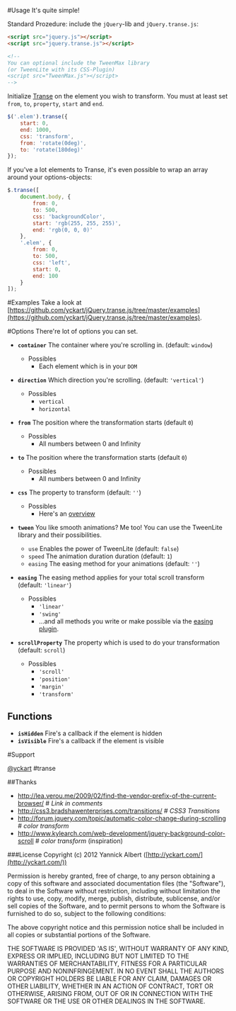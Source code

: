 #Usage
It's quite simple!

Standard Prozedure: include the `jQuery`-lib and `jQuery.transe.js`:
```html
<script src="jquery.js"></script>
<script src="jquery.transe.js"></script>

<!--
You can optional include the TweenMax library
(or TweenLite with its CSS-Plugin)
<script src="TweenMax.js"></script>
-->
```

Initialize [Transe](http://github.com/yckart/jquery.transe.js) on the element you wish to transform. You must at least set `from`, `to`, `property`, `start` and `end`.
```javascript
$('.elem').transe({
    start: 0,
    end: 1000,
    css: 'transform',
    from: 'rotate(0deg)',
    to: 'rotate(180deg)'
});
```

If you've a lot elements to Transe, it's even possible to wrap an array around your options-objects:

```javascript
$.transe([
    document.body, {
        from: 0,
        to: 500,
        css: 'backgroundColor',
        start: 'rgb(255, 255, 255)',
        end: 'rgb(0, 0, 0)'
    },
    '.elem', {
        from: 0,
        to: 500,
        css: 'left',
        start: 0,
        end: 100
    }
]);
```

#Examples
Take a look at [https://github.com/yckart/jQuery.transe.js/tree/master/examples](https://github.com/yckart/jQuery.transe.js/tree/master/examples).


#Options
There're lot of options you can set.

* <b>`container`</b> The container where you're scrolling in. (default: `window`)
    * Possibles
        * Each element which is in your `DOM`

* <b>`direction`</b> Which direction you're scrolling. (default: `'vertical'`)
    * Possibles
        * `vertical`
        * `horizontal`

* <b>`from`</b> The position where the transformation starts (default `0`)
    * Possibles
        * All numbers between 0 and Infinity

* <b>`to`</b> The position where the transformation starts (default `0`)
    * Possibles
        * All numbers between 0 and Infinity

* <b>`css`</b> The property to transform (default: `''`)
    * Possibles
        * Here's an [overview](https://github.com/yckart/jQuery.transe.js/wiki/Properties)

* <b>`tween`</b> You like smooth animations? Me too! You can use the TweenLite library and their possibilities.
    * `use` Enables the power of TweenLite (default: `false`)
    * `speed` The animation duration duration (default: `1`)
    * `easing` The easing method for your animations (default: `''`)

* <b>`easing`</b> The easing method applies for your total scroll transform (default: `'linear'`)
    * Possibles
        * `'linear'`
        * `'swing'`
        * ...and all methods you write or make possible via the [easing plugin](http://gsgd.co.uk/sandbox/jquery/easing/).

* <b>`scrollProperty`</b> The property which is used to do your transformation (default: `scroll`)
    * Possibles
        * `'scroll'`
        * `'position'`
        * `'margin'`
        * `'transform'`

## Functions
* <b>`isHidden`</b> Fire's a callback if the element is hidden
* <b>`isVisible`</b> Fire's a callback if the element is visible


#Support

[@yckart](http://twitter.com/yckart/) #transe


##Thanks
- http://lea.verou.me/2009/02/find-the-vendor-prefix-of-the-current-browser/ # *Link in comments*
- http://css3.bradshawenterprises.com/transitions/ # *CSS3 Transitions*
- http://forum.jquery.com/topic/automatic-color-change-during-scrolling # *color transform*
- http://www.kylearch.com/web-development/jquery-background-color-scroll # *color transform* (inspiration)


###License
Copyright (c) 2012 Yannick Albert ([http://yckart.com/](http://yckart.com/))

Permission is hereby granted, free of charge, to any person obtaining a copy of this software and associated documentation files (the "Software"), to deal in the Software without restriction, including without limitation the rights to use, copy, modify, merge, publish, distribute, sublicense, and/or sell copies of the Software, and to permit persons to whom the Software is furnished to do so, subject to the following conditions:

The above copyright notice and this permission notice shall be included in all copies or substantial portions of the Software.

THE SOFTWARE IS PROVIDED 'AS IS', WITHOUT WARRANTY OF ANY KIND, EXPRESS OR IMPLIED, INCLUDING BUT NOT LIMITED TO THE WARRANTIES OF MERCHANTABILITY, FITNESS FOR A PARTICULAR PURPOSE AND NONINFRINGEMENT. IN NO EVENT SHALL THE AUTHORS OR COPYRIGHT HOLDERS BE LIABLE FOR ANY CLAIM, DAMAGES OR OTHER LIABILITY, WHETHER IN AN ACTION OF CONTRACT, TORT OR OTHERWISE, ARISING FROM, OUT OF OR IN CONNECTION WITH THE SOFTWARE OR THE USE OR OTHER DEALINGS IN THE SOFTWARE.
